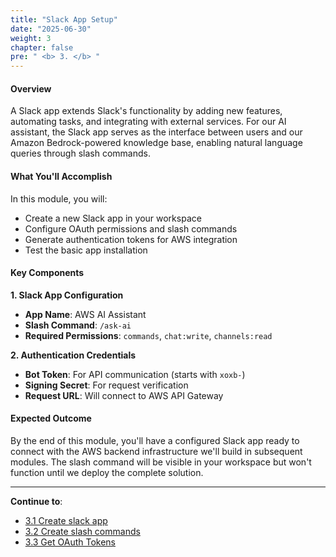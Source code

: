 ```yaml
---
title: "Slack App Setup"
date: "2025-06-30"
weight: 3
chapter: false
pre: " <b> 3. </b> "
---
```


#### Overview

A Slack app extends Slack's functionality by adding new features, automating tasks, and integrating with external services. For our AI assistant, the Slack app serves as the interface between users and our Amazon Bedrock-powered knowledge base, enabling natural language queries through slash commands.

#### What You'll Accomplish

In this module, you will:

- Create a new Slack app in your workspace
- Configure OAuth permissions and slash commands
- Generate authentication tokens for AWS integration
- Test the basic app installation

#### Key Components

**1. Slack App Configuration**

- **App Name**: AWS AI Assistant
- **Slash Command**: `/ask-ai`
- **Required Permissions**: `commands`, `chat:write`, `channels:read`

**2. Authentication Credentials**

- **Bot Token**: For API communication (starts with `xoxb-`)
- **Signing Secret**: For request verification
- **Request URL**: Will connect to AWS API Gateway

#### Expected Outcome

By the end of this module, you'll have a configured Slack app ready to connect with the AWS backend infrastructure we'll build in subsequent modules. The slash command will be visible in your workspace but won't function until we deploy the complete solution.

---

**Continue to**:

- [3.1 Create slack app](../3-slack_app/3.1-create_slackapp)
- [3.2 Create slash commands](../3-slack_app/3.2-OAuth&Permissions)
- [3.3 Get OAuth Tokens](../3-slack_app/3.3-slash_commands)
